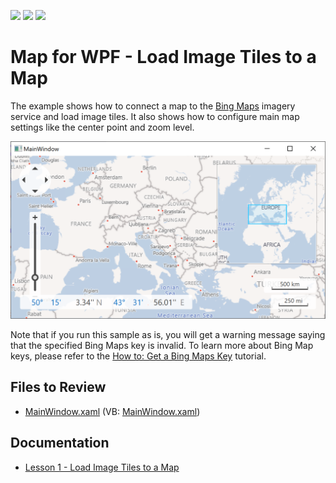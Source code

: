 <!-- default badges list -->
![](https://img.shields.io/endpoint?url=https://codecentral.devexpress.com/api/v1/VersionRange/128571059/22.2.2%2B)
[![](https://img.shields.io/badge/Open_in_DevExpress_Support_Center-FF7200?style=flat-square&logo=DevExpress&logoColor=white)](https://supportcenter.devexpress.com/ticket/details/E3606)
[![](https://img.shields.io/badge/📖_How_to_use_DevExpress_Examples-e9f6fc?style=flat-square)](https://docs.devexpress.com/GeneralInformation/403183)
<!-- default badges end -->

# Map for WPF - Load Image Tiles to a Map

The example shows how to connect a map to the [Bing Maps](https://www.bing.com/maps/?cp=40.195659%7E44.495316&lvl=11.0) imagery service and load image tiles. It also shows how to configure main map settings like the center point and zoom level.

![Map](./image/map.png)

Note that if you run this sample as is, you will get a warning message saying that the specified Bing Maps key is invalid. To learn more about Bing Map keys, please refer to the [How to: Get a Bing Maps Key](http://help.devexpress.com/#WPF/CustomDocument10974) tutorial.

## Files to Review

* [MainWindow.xaml](./CS/Wpf_MapControl_Lesson1/MainWindow.xaml) (VB: [MainWindow.xaml](./VB/Wpf_MapControl_Lesson1/MainWindow.xaml))

## Documentation

* [Lesson 1 - Load Image Tiles to a Map](https://docs.devexpress.com/WPF/10883/controls-and-libraries/map-control/getting-started/lesson-1-load-image-tiles-to-a-map)